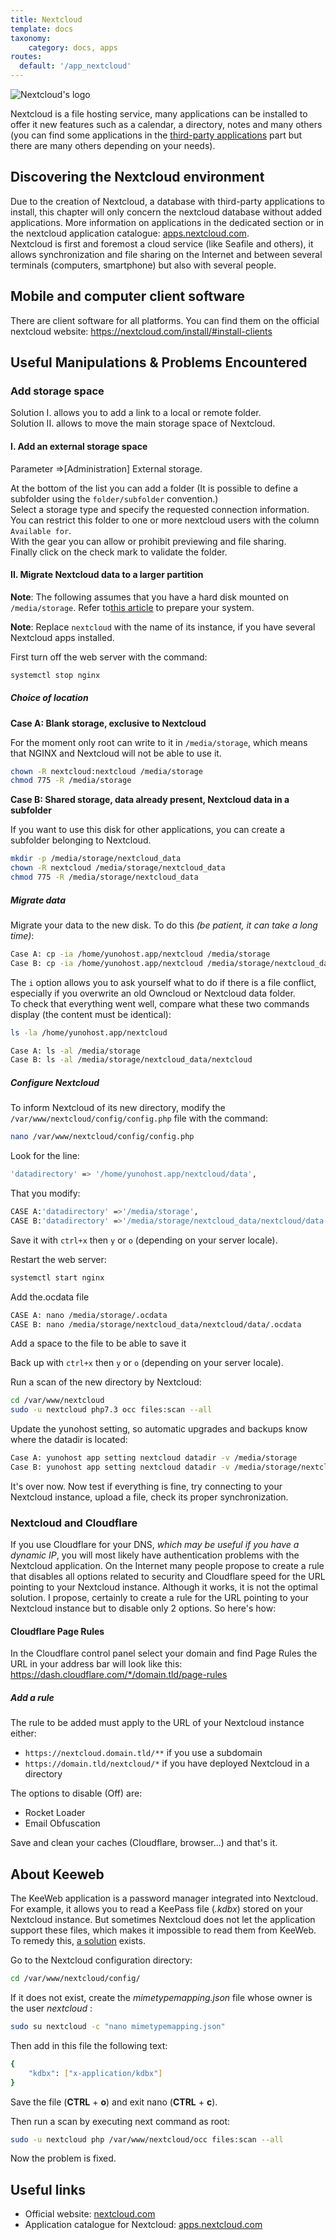 ```yaml
---
title: Nextcloud
template: docs
taxonomy:
    category: docs, apps
routes:
  default: '/app_nextcloud'
---
```


![Nextcloud's logo](image://nextcloud_logo.png)

Nextcloud is a file hosting service, many applications can be installed to offer it new features such as a calendar, a directory, notes and many others (you can find some applications in the [third-party applications](#AppsTiers) part but there are many others depending on your needs).

## Discovering the Nextcloud environment <a name="EnvironmentNextcloud" href=""></a>

Due to the creation of Nextcloud, a database with third-party applications to install, this chapter will only concern the nextcloud database without added applications. More information on applications in the dedicated section or in the nextcloud application catalogue: [apps.nextcloud.com](https://apps.nextcloud.com).  
Nextcloud is first and foremost a cloud service (like Seafile and others), it allows synchronization and file sharing on the Internet and between several terminals (computers, smartphone) but also with several people. 

## Mobile and computer client software <a name="ClientSoftware" href=""></a>

There are client software for all platforms. You can find them on the official nextcloud website: https://nextcloud.com/install/#install-clients

## Useful Manipulations & Problems Encountered <a name="UtileManipulations" href=""></a>

### Add storage space <a name="AddSpace" href=""></a>

Solution I. allows you to add a link to a local or remote folder.  
Solution II. allows to move the main storage space of Nextcloud.

#### I. Add an external storage space

Parameter =>[Administration] External storage.

At the bottom of the list you can add a folder (It is possible to define a subfolder using the `folder/subfolder` convention.)  
Select a storage type and specify the requested connection information.  
You can restrict this folder to one or more nextcloud users with the column `Available for`.  
With the gear you can allow or prohibit previewing and file sharing.  
Finally click on the check mark to validate the folder.

#### II. Migrate Nextcloud data to a larger partition

**Note**: The following assumes that you have a hard disk mounted on `/media/storage`. Refer to[this article](/external_storage) to prepare your system.

**Note**: Replace `nextcloud` with the name of its instance, if you have several Nextcloud apps installed.

First turn off the web server with the command:
```bash
systemctl stop nginx  
```

##### Choice of location

**Case A: Blank storage, exclusive to Nextcloud**

For the moment only root can write to it in `/media/storage`, which means that NGINX and Nextcloud will not be able to use it.

```bash
chown -R nextcloud:nextcloud /media/storage
chmod 775 -R /media/storage
```

**Case B: Shared storage, data already present, Nextcloud data in a subfolder**

If you want to use this disk for other applications, you can create a subfolder belonging to Nextcloud.

```bash
mkdir -p /media/storage/nextcloud_data
chown -R nextcloud /media/storage/nextcloud_data
chmod 775 -R /media/storage/nextcloud_data
```

##### Migrate data

Migrate your data to the new disk. To do this *(be patient, it can take a long time)*:

```bash
Case A: cp -ia /home/yunohost.app/nextcloud /media/storage
Case B: cp -ia /home/yunohost.app/nextcloud /media/storage/nextcloud_data
```

The `i` option allows you to ask yourself what to do if there is a file conflict, especially if you overwrite an old Owncloud or Nextcloud data folder.  
To check that everything went well, compare what these two commands display (the content must be identical):

```bash
ls -la /home/yunohost.app/nextcloud

Case A: ls -al /media/storage
Case B: ls -al /media/storage/nextcloud_data/nextcloud
```

##### Configure Nextcloud

To inform Nextcloud of its new directory, modify the `/var/www/nextcloud/config/config.php` file with the command:

```bash
nano /var/www/nextcloud/config/config.php
```

Look for the line:

```bash
'datadirectory' => '/home/yunohost.app/nextcloud/data',
```

That you modify:

```bash
CASE A:'datadirectory' =>'/media/storage',
CASE B:'datadirectory' =>'/media/storage/nextcloud_data/nextcloud/data',
```

Save it with `ctrl+x` then `y` or `o` (depending on your server locale).

Restart the web server:

```bash
systemctl start nginx
```

Add the.ocdata file
```bash
CASE A: nano /media/storage/.ocdata
CASE B: nano /media/storage/nextcloud_data/nextcloud/data/.ocdata
```
Add a space to the file to be able to save it

Back up with `ctrl+x` then `y` or `o` (depending on your server locale).

Run a scan of the new directory by Nextcloud:

```bash
cd /var/www/nextcloud
sudo -u nextcloud php7.3 occ files:scan --all
```

Update the yunohost setting, so automatic upgrades and backups know where the datadir is located:
```bash
Case A: yunohost app setting nextcloud datadir -v /media/storage
Case B: yunohost app setting nextcloud datadir -v /media/storage/nextcloud_data/nextcloud/data/
```

It's over now. Now test if everything is fine, try connecting to your Nextcloud instance, upload a file, check its proper synchronization.

### Nextcloud and Cloudflare

If you use Cloudflare for your DNS, *which may be useful if you have a dynamic IP*, you will most likely have authentication problems with the Nextcloud application. On the Internet many people propose to create a rule that disables all options related to security and Cloudflare speed for the URL pointing to your Nextcloud instance. Although it works, it is not the optimal solution. I propose, certainly to create a rule for the URL pointing to your Nextcloud instance but to disable only 2 options. So here's how:

#### Cloudflare Page Rules

In the Cloudflare control panel select your domain and find Page Rules
the URL in your address bar will look like this: https://dash.cloudflare.com/*/domain.tld/page-rules  

##### Add a rule

The rule to be added must apply to the URL of your Nextcloud instance either:

- `https://nextcloud.domain.tld/**` if you use a subdomain
- `https://domain.tld/nextcloud/*` if you have deployed Nextcloud in a directory

The options to disable (Off) are:

- Rocket Loader
- Email Obfuscation

Save and clean your caches (Cloudflare, browser...) and that's it.

## About Keeweb

The KeeWeb application is a password manager integrated into Nextcloud. For example, it allows you to read a KeePass file (*.kdbx*) stored on your Nextcloud instance.
But sometimes Nextcloud does not let the application support these files, which makes it impossible to read them from KeeWeb. To remedy this,
[a solution](https://github.com/jhass/nextcloud-keeweb/blob/master/README.md#mimetype-detection) exists.

Go to the Nextcloud configuration directory:

```bash
cd /var/www/nextcloud/config/
```

If it does not exist, create the *mimetypemapping.json* file whose owner is the user *nextcloud* :

```bash
sudo su nextcloud -c "nano mimetypemapping.json"
```

Then add in this file the following text:

```bash
{
    "kdbx": ["x-application/kdbx"]
}
```

Save the file (**CTRL** + **o**) and exit nano (**CTRL** + **c**).

Then run a scan by executing next command as root:

```bash
sudo -u nextcloud php /var/www/nextcloud/occ files:scan --all
```

Now the problem is fixed.

## Useful links <a name="UsefulLinks" href=""></a>

 - Official website: [nextcloud.com](https://nextcloud.com/)  
 - Application catalogue for Nextcloud: [apps.nextcloud.com](https://apps.nextcloud.com/)  
